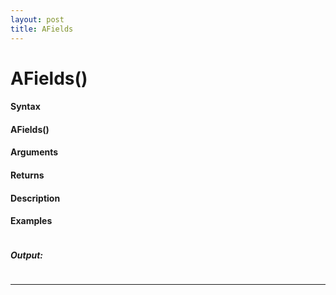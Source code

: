 ```yaml
---
layout: post
title: AFields
---
```


# AFields()


#### Syntax

#### AFields()

#### Arguments

#### Returns

#### Description

#### Examples

```

```

##### Output:

```

```

---